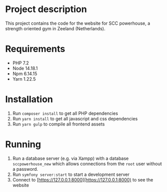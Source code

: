 # Project description
This project contains the code for the website for SCC powerhouse, a strength oriented gym in Zeeland (Netherlands).

# Requirements
- PHP 7.2
- Node 14.18.1
- Npm 6.14.15
- Yarn 1.22.5

# Installation
1. Run `composer install` to get all PHP dependencies
2. Run `yarn install` to get all javascript and css dependencies
3. Run `yarn gulp` to compile all frontend assets

# Running
1. Run a database server (e.g. via Xampp) with a database `sccpowerhouse_new` which allows connections from the `root` user without a password.
2. Run `symfony server:start` to start a development server
3. Connect to [https://127.0.0.1:8000](https://127.0.0.1:8000) to see the website
